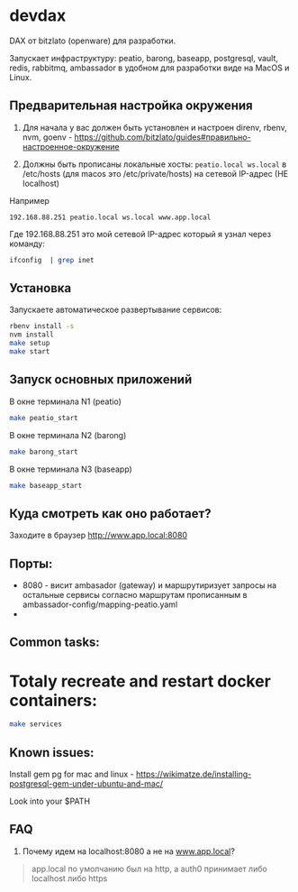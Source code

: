 # devdax

DAX от bitzlato (openware) для разработки.

Запускает инфраструктуру: peatio, barong, baseapp, postgresql, vault, redis,
rabbitmq, ambassador в удобном для разработки виде на MacOS и Linux.

## Предварительная настройка окружения

1. Для начала у вас должен быть установлен и настроен direnv, rbenv, nvm, goenv - https://github.com/bitzlato/guides#правильно-настроенное-окружение

2. Должны быть прописаны локальные хосты: `peatio.local ws.local` в
   /etc/hosts (для macos это /etc/private/hosts) на сетевой IP-адрес (НЕ
   localhost)

Например

```
192.168.88.251 peatio.local ws.local www.app.local
```

Где 192.168.88.251 это мой сетевой IP-адрес который я узнал через команду:

```bash
ifconfig  | grep inet
```

## Установка

Запускаете автоматическое развертывание сервисов:

```bash
rbenv install -s
nvm install
make setup
make start
```

## Запуск основных приложений

В окне терминала N1 (peatio)

```bash
make peatio_start
```

В окне терминала N2 (barong)

```bash
make barong_start
```

В окне терминала N3 (baseapp)

```bash
make baseapp_start
```

## Куда смотреть как оно работает?

Заходите в браузер http://www.app.local:8080

## Порты:

* 8080 - висит ambasador (gateway) и маршрутиризует запросы на остальные
  сервисы согласно маршрутам прописанным в ambassador-config/mapping-peatio.yaml
* 

## Common tasks:

# Totaly recreate and restart docker containers:

```bash
make services
```

## Known issues:

Install gem pg for mac and linux - https://wikimatze.de/installing-postgresql-gem-under-ubuntu-and-mac/

Look into your $PATH


## FAQ

1. Почему идем на localhost:8080 а не на www.app.local?

> app.local по умолчанию был на http, а auth0 принимает либо localhost либо https
